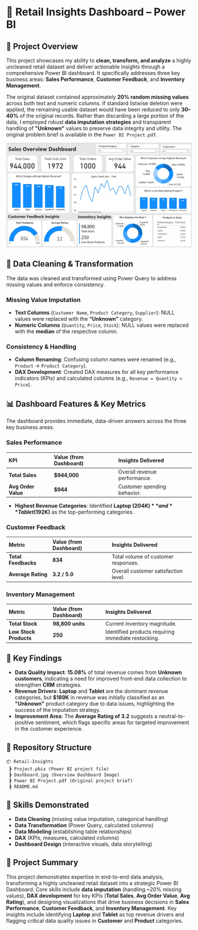 # 🛒 Retail Insights Dashboard – Power BI

## 📌 Project Overview

This project showcases my ability to **clean, transform, and analyze** a highly uncleaned retail dataset and deliver actionable insights through a comprehensive Power BI dashboard. It specifically addresses three key business areas: **Sales Performance**, **Customer Feedback**, and **Inventory Management**.

The original dataset contained approximately **20% random missing values** across both text and numeric columns. If standard listwise deletion were applied, the remaining usable dataset would have been reduced to only **30–40%** of the original records. Rather than discarding a large portion of the data, I employed robust **data imputation strategies** and transparent handling of **"Unknown"** values to preserve data integrity and utility. The original problem brief is available in the `Power BI Project.pdf`.

![Retail Insights Dashboard Overview](Dashboard.jpg)

## 🧹 Data Cleaning & Transformation

The data was cleaned and transformed using Power Query to address missing values and enforce consistency.

### Missing Value Imputation

* **Text Columns** (`Customer Name`, `Product Category`, `Supplier`): NULL values were replaced with the **“Unknown”** category.
* **Numeric Columns** (`Quantity`, `Price`, `Stock`): NULL values were replaced with the **median** of the respective column.

### Consistency & Handling

* **Column Renaming**: Confusing column names were renamed (e.g., `Product` → `Product Category`).
* **DAX Development**: Created DAX measures for all key performance indicators (KPIs) and calculated columns (e.g., `Revenue = Quantity × Price`).

## 📊 Dashboard Features & Key Metrics

The dashboard provides immediate, data-driven answers across the three key business areas.

### Sales Performance

| KPI                 | Value (from Dashboard) | Insights Delivered           |
| :------------------ | :--------------------- | :--------------------------- |
| **Total Sales**     | **$944,000**           | Overall revenue performance. |
| **Avg Order Value** | **$944**               | Customer spending behavior.  |

* **Highest Revenue Categories**: Identified **Laptop ($204K)** and **Tablet ($192K)** as the top-performing categories.

### Customer Feedback

| Metric              | Value (from Dashboard) | Insights Delivered                   |
| :------------------ | :--------------------- | :----------------------------------- |
| **Total Feedbacks** | **834**                | Total volume of customer responses.  |
| **Average Rating**  | **3.2 / 5.0**          | Overall customer satisfaction level. |

### Inventory Management

| Metric                 | Value (from Dashboard) | Insights Delivered                                  |
| :--------------------- | :--------------------- | :-------------------------------------------------- |
| **Total Stock**        | **98,800 units**       | Current inventory magnitude.                        |
| **Low Stock Products** | **250**                | Identified products requiring immediate restocking. |

## 🔑 Key Findings

* **Data Quality Impact**: **15.08%** of total revenue comes from **Unknown customers**, indicating a need for improved front-end data collection to strengthen **CRM** strategies.
* **Revenue Drivers**: **Laptop** and **Tablet** are the dominant revenue categories, but **$189K** in revenue was initially classified as an **"Unknown"** product category due to data issues, highlighting the success of the imputation strategy.
* **Improvement Area**: The **Average Rating of 3.2** suggests a neutral-to-positive sentiment, which flags specific areas for targeted improvement in the customer experience.

## 📁 Repository Structure

```text
📦 Retail-Insights
 ┣ Project.pbix (Power BI project file)
 ┣ Dashboard.jpg (Overview Dashboard Image)
 ┣ Power BI Project.pdf (Original project brief)
 ┣ README.md
```

## 🚀 Skills Demonstrated

* **Data Cleaning** (missing value imputation, categorical handling)
* **Data Transformation** (Power Query, calculated columns)
* **Data Modeling** (establishing table relationships)
* **DAX** (KPIs, measures, calculated columns)
* **Dashboard Design** (interactive visuals, data storytelling)

## 📌 Project Summary

This project demonstrates expertise in end-to-end data analysis, transforming a highly uncleaned retail dataset into a strategic Power BI Dashboard. Core skills include **data imputation** (handling ~20% missing values), **DAX development** for key KPIs (**Total Sales**, **Avg Order Value**, **Avg Rating**), and designing visualizations that drive business decisions in **Sales Performance**, **Customer Feedback**, and **Inventory Management**. Key insights include identifying **Laptop** and **Tablet** as top revenue drivers and flagging critical data quality issues in **Customer** and **Product** categories.


